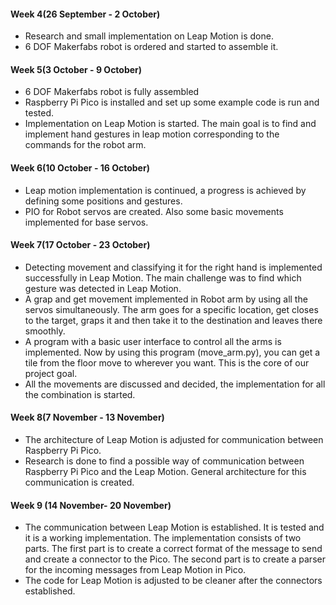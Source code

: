 #### Week 4(26 September - 2 October) 
- Research and small implementation on Leap Motion is done.
- 6 DOF Makerfabs robot is ordered and started to assemble it.

#### Week 5(3 October - 9 October)
- 6 DOF Makerfabs robot is fully assembled
- Raspberry Pi Pico is installed and set up some example code is run and tested.
- Implementation on Leap Motion is started. The main goal is to find and implement hand gestures in leap motion corresponding to the commands for the robot arm.

#### Week 6(10 October - 16 October)
- Leap motion implementation is continued, a progress is achieved by defining some positions and gestures.
- PIO for Robot servos are created. Also some basic movements implemented for base servos.

#### Week 7(17 October - 23 October)
- Detecting movement and classifying it for the right hand  is implemented successfully in Leap Motion. The main challenge was to find which gesture was detected in Leap Motion.
- A grap and get movement implemented in Robot arm by using all the servos simultaneously. The arm goes for a specific location, get closes to the target, graps it and then take it to the destination and leaves there smoothly.
- A program with a basic user interface to control all the arms is implemented. Now by using this program (move_arm.py), you can get a tile from the floor move to wherever you want. This is the core of our project goal.
- All the movements are discussed and decided, the implementation for all the combination is started.


#### Week 8(7 November - 13 November)
- The architecture of Leap Motion is adjusted for communication between Raspberry Pi Pico. 
- Research is done to find a possible way of communication between Raspberry Pi Pico and the Leap Motion. General architecture for this communication is created.

#### Week 9 (14 November- 20 November)
- The communication between Leap Motion is established. It is tested and it is a working implementation. The implementation consists of two parts. The first part is to create a correct format of the message to send and create a connector to the Pico. The second part is to create a parser for the incoming messages from Leap Motion in Pico.
- The code for Leap Motion is adjusted to be cleaner after the connectors established.